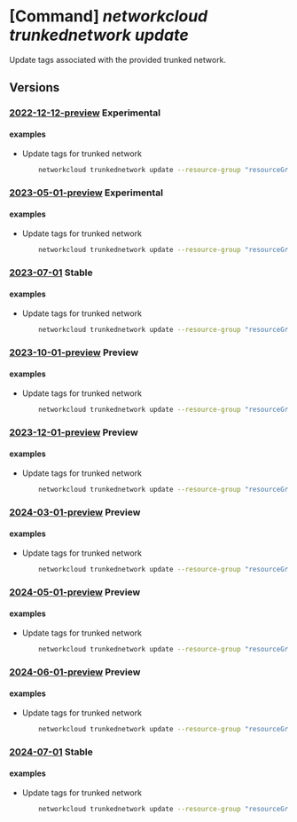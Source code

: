 # [Command] _networkcloud trunkednetwork update_

Update tags associated with the provided trunked network.

## Versions

### [2022-12-12-preview](/Resources/mgmt-plane/L3N1YnNjcmlwdGlvbnMve30vcmVzb3VyY2Vncm91cHMve30vcHJvdmlkZXJzL21pY3Jvc29mdC5uZXR3b3JrY2xvdWQvdHJ1bmtlZG5ldHdvcmtzL3t9/2022-12-12-preview.xml) **Experimental**

<!-- mgmt-plane /subscriptions/{}/resourcegroups/{}/providers/microsoft.networkcloud/trunkednetworks/{} 2022-12-12-preview -->

#### examples

- Update tags for trunked network
    ```bash
        networkcloud trunkednetwork update --resource-group "resourceGroupName" --name "trunkedNetworkName" --tags key1="myvalue1" key2="myvalue2"
    ```

### [2023-05-01-preview](/Resources/mgmt-plane/L3N1YnNjcmlwdGlvbnMve30vcmVzb3VyY2Vncm91cHMve30vcHJvdmlkZXJzL21pY3Jvc29mdC5uZXR3b3JrY2xvdWQvdHJ1bmtlZG5ldHdvcmtzL3t9/2023-05-01-preview.xml) **Experimental**

<!-- mgmt-plane /subscriptions/{}/resourcegroups/{}/providers/microsoft.networkcloud/trunkednetworks/{} 2023-05-01-preview -->

#### examples

- Update tags for trunked network
    ```bash
        networkcloud trunkednetwork update --resource-group "resourceGroupName" --name "trunkedNetworkName" --tags key1="myvalue1" key2="myvalue2"
    ```

### [2023-07-01](/Resources/mgmt-plane/L3N1YnNjcmlwdGlvbnMve30vcmVzb3VyY2Vncm91cHMve30vcHJvdmlkZXJzL21pY3Jvc29mdC5uZXR3b3JrY2xvdWQvdHJ1bmtlZG5ldHdvcmtzL3t9/2023-07-01.xml) **Stable**

<!-- mgmt-plane /subscriptions/{}/resourcegroups/{}/providers/microsoft.networkcloud/trunkednetworks/{} 2023-07-01 -->

#### examples

- Update tags for trunked network
    ```bash
        networkcloud trunkednetwork update --resource-group "resourceGroupName" --name "trunkedNetworkName" --tags key1="myvalue1" key2="myvalue2"
    ```

### [2023-10-01-preview](/Resources/mgmt-plane/L3N1YnNjcmlwdGlvbnMve30vcmVzb3VyY2Vncm91cHMve30vcHJvdmlkZXJzL21pY3Jvc29mdC5uZXR3b3JrY2xvdWQvdHJ1bmtlZG5ldHdvcmtzL3t9/2023-10-01-preview.xml) **Preview**

<!-- mgmt-plane /subscriptions/{}/resourcegroups/{}/providers/microsoft.networkcloud/trunkednetworks/{} 2023-10-01-preview -->

#### examples

- Update tags for trunked network
    ```bash
        networkcloud trunkednetwork update --resource-group "resourceGroupName" --name "trunkedNetworkName" --tags key1="myvalue1" key2="myvalue2"
    ```

### [2023-12-01-preview](/Resources/mgmt-plane/L3N1YnNjcmlwdGlvbnMve30vcmVzb3VyY2Vncm91cHMve30vcHJvdmlkZXJzL21pY3Jvc29mdC5uZXR3b3JrY2xvdWQvdHJ1bmtlZG5ldHdvcmtzL3t9/2023-12-01-preview.xml) **Preview**

<!-- mgmt-plane /subscriptions/{}/resourcegroups/{}/providers/microsoft.networkcloud/trunkednetworks/{} 2023-12-01-preview -->

#### examples

- Update tags for trunked network
    ```bash
        networkcloud trunkednetwork update --resource-group "resourceGroupName" --name "trunkedNetworkName" --tags key1="myvalue1" key2="myvalue2"
    ```

### [2024-03-01-preview](/Resources/mgmt-plane/L3N1YnNjcmlwdGlvbnMve30vcmVzb3VyY2Vncm91cHMve30vcHJvdmlkZXJzL21pY3Jvc29mdC5uZXR3b3JrY2xvdWQvdHJ1bmtlZG5ldHdvcmtzL3t9/2024-03-01-preview.xml) **Preview**

<!-- mgmt-plane /subscriptions/{}/resourcegroups/{}/providers/microsoft.networkcloud/trunkednetworks/{} 2024-03-01-preview -->

#### examples

- Update tags for trunked network
    ```bash
        networkcloud trunkednetwork update --resource-group "resourceGroupName" --name "trunkedNetworkName" --tags key1="myvalue1" key2="myvalue2"
    ```

### [2024-05-01-preview](/Resources/mgmt-plane/L3N1YnNjcmlwdGlvbnMve30vcmVzb3VyY2Vncm91cHMve30vcHJvdmlkZXJzL21pY3Jvc29mdC5uZXR3b3JrY2xvdWQvdHJ1bmtlZG5ldHdvcmtzL3t9/2024-05-01-preview.xml) **Preview**

<!-- mgmt-plane /subscriptions/{}/resourcegroups/{}/providers/microsoft.networkcloud/trunkednetworks/{} 2024-05-01-preview -->

#### examples

- Update tags for trunked network
    ```bash
        networkcloud trunkednetwork update --resource-group "resourceGroupName" --name "trunkedNetworkName" --tags key1="myvalue1" key2="myvalue2"
    ```

### [2024-06-01-preview](/Resources/mgmt-plane/L3N1YnNjcmlwdGlvbnMve30vcmVzb3VyY2Vncm91cHMve30vcHJvdmlkZXJzL21pY3Jvc29mdC5uZXR3b3JrY2xvdWQvdHJ1bmtlZG5ldHdvcmtzL3t9/2024-06-01-preview.xml) **Preview**

<!-- mgmt-plane /subscriptions/{}/resourcegroups/{}/providers/microsoft.networkcloud/trunkednetworks/{} 2024-06-01-preview -->

#### examples

- Update tags for trunked network
    ```bash
        networkcloud trunkednetwork update --resource-group "resourceGroupName" --name "trunkedNetworkName" --tags key1="myvalue1" key2="myvalue2"
    ```

### [2024-07-01](/Resources/mgmt-plane/L3N1YnNjcmlwdGlvbnMve30vcmVzb3VyY2Vncm91cHMve30vcHJvdmlkZXJzL21pY3Jvc29mdC5uZXR3b3JrY2xvdWQvdHJ1bmtlZG5ldHdvcmtzL3t9/2024-07-01.xml) **Stable**

<!-- mgmt-plane /subscriptions/{}/resourcegroups/{}/providers/microsoft.networkcloud/trunkednetworks/{} 2024-07-01 -->

#### examples

- Update tags for trunked network
    ```bash
        networkcloud trunkednetwork update --resource-group "resourceGroupName" --name "trunkedNetworkName" --tags key1="myvalue1" key2="myvalue2"
    ```
